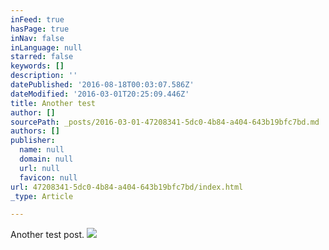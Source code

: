 ```yaml
---
inFeed: true
hasPage: true
inNav: false
inLanguage: null
starred: false
keywords: []
description: ''
datePublished: '2016-08-18T00:03:07.586Z'
dateModified: '2016-03-01T20:25:09.446Z'
title: Another test
author: []
sourcePath: _posts/2016-03-01-47208341-5dc0-4b84-a404-643b19bfc7bd.md
authors: []
publisher:
  name: null
  domain: null
  url: null
  favicon: null
url: 47208341-5dc0-4b84-a404-643b19bfc7bd/index.html
_type: Article

---
```

Another test post. ![](https://the-grid-user-content.s3-us-west-2.amazonaws.com/efd71f02-8a0b-4b2f-bbed-492f9235ac54.png)